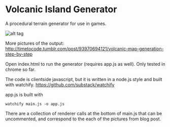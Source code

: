 Volcanic Island Generator
=========================
A procedural terrain generator for use in games.

![alt tag](http://media.tumblr.com/af28f8b8cc90f43666840150ae3a6c87/tumblr_inline_n9vw25LVWI1r61t4c.png)

More pictures of the output: http://timetocode.tumblr.com/post/93970694121/volcanic-map-generation-step-by-step

Open index.html to run the generator (requires app.js as well). Only tested in chrome so far.

The code is clientside javascript, but it is written in a node.js style and built with watchify. https://github.com/substack/watchify

app.js is built with
```
watchify main.js -o app.js
```

There are a collection of renderer calls at the bottom of main.js that can be uncommented, and correspond to the each of the pictures from blog post.

